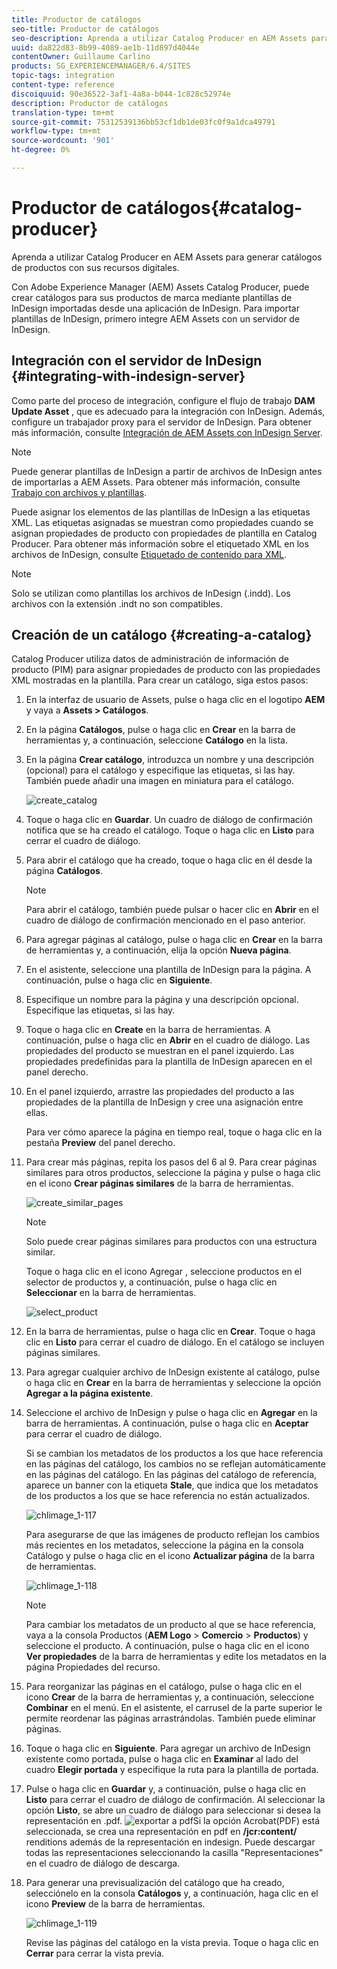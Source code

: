 ```yaml
---
title: Productor de catálogos
seo-title: Productor de catálogos
seo-description: Aprenda a utilizar Catalog Producer en AEM Assets para generar catálogos de productos con sus recursos digitales.
uuid: da822d83-8b99-4089-ae1b-11d897d4044e
contentOwner: Guillaume Carlino
products: SG_EXPERIENCEMANAGER/6.4/SITES
topic-tags: integration
content-type: reference
discoiquuid: 90e36522-3af1-4a8a-b044-1c828c52974e
description: Productor de catálogos
translation-type: tm+mt
source-git-commit: 75312539136bb53cf1db1de03fc0f9a1dca49791
workflow-type: tm+mt
source-wordcount: '901'
ht-degree: 0%

---
```



# Productor de catálogos{#catalog-producer}

Aprenda a utilizar Catalog Producer en AEM Assets para generar catálogos de productos con sus recursos digitales.

Con Adobe Experience Manager (AEM) Assets Catalog Producer, puede crear catálogos para sus productos de marca mediante plantillas de InDesign importadas desde una aplicación de InDesign. Para importar plantillas de InDesign, primero integre AEM Assets con un servidor de InDesign.

## Integración con el servidor de InDesign {#integrating-with-indesign-server}

Como parte del proceso de integración, configure el flujo de trabajo **DAM Update Asset** , que es adecuado para la integración con InDesign. Además, configure un trabajador proxy para el servidor de InDesign. Para obtener más información, consulte [Integración de AEM Assets con InDesign Server](/help/assets/indesign.md).

>[!NOTE]
>
>Puede generar plantillas de InDesign a partir de archivos de InDesign antes de importarlas a AEM Assets. Para obtener más información, consulte [Trabajo con archivos y plantillas](https://helpx.adobe.com/indesign/using/files-templates.html).
>
>Puede asignar los elementos de las plantillas de InDesign a las etiquetas XML. Las etiquetas asignadas se muestran como propiedades cuando se asignan propiedades de producto con propiedades de plantilla en Catalog Producer. Para obtener más información sobre el etiquetado XML en los archivos de InDesign, consulte [Etiquetado de contenido para XML](https://helpx.adobe.com/indesign/using/tagging-content-xml.html).

>[!NOTE]
>
>Solo se utilizan como plantillas los archivos de InDesign (.indd). Los archivos con la extensión .indt no son compatibles.

## Creación de un catálogo {#creating-a-catalog}

Catalog Producer utiliza datos de administración de información de producto (PIM) para asignar propiedades de producto con las propiedades XML mostradas en la plantilla. Para crear un catálogo, siga estos pasos:

1. En la interfaz de usuario de Assets, pulse o haga clic en el logotipo **AEM** y vaya a **Assets > Catálogos**.
1. En la página **Catálogos**, pulse o haga clic en **Crear** en la barra de herramientas y, a continuación, seleccione **Catálogo** en la lista.
1. En la página **Crear catálogo**, introduzca un nombre y una descripción (opcional) para el catálogo y especifique las etiquetas, si las hay. También puede añadir una imagen en miniatura para el catálogo.

   ![create_catalog](assets/create_catalog.png)

1. Toque o haga clic en **Guardar**. Un cuadro de diálogo de confirmación notifica que se ha creado el catálogo. Toque o haga clic en **Listo** para cerrar el cuadro de diálogo.
1. Para abrir el catálogo que ha creado, toque o haga clic en él desde la página **Catálogos**.

   >[!NOTE]
   >
   >Para abrir el catálogo, también puede pulsar o hacer clic en **Abrir** en el cuadro de diálogo de confirmación mencionado en el paso anterior.

1. Para agregar páginas al catálogo, pulse o haga clic en **Crear** en la barra de herramientas y, a continuación, elija la opción **Nueva página**.
1. En el asistente, seleccione una plantilla de InDesign para la página. A continuación, pulse o haga clic en **Siguiente**.
1. Especifique un nombre para la página y una descripción opcional. Especifique las etiquetas, si las hay.
1. Toque o haga clic en **Create** en la barra de herramientas. A continuación, pulse o haga clic en **Abrir** en el cuadro de diálogo. Las propiedades del producto se muestran en el panel izquierdo. Las propiedades predefinidas para la plantilla de InDesign aparecen en el panel derecho.
1. En el panel izquierdo, arrastre las propiedades del producto a las propiedades de la plantilla de InDesign y cree una asignación entre ellas.

   Para ver cómo aparece la página en tiempo real, toque o haga clic en la pestaña **Preview** del panel derecho.

1. Para crear más páginas, repita los pasos del 6 al 9. Para crear páginas similares para otros productos, seleccione la página y pulse o haga clic en el icono **Crear páginas similares** de la barra de herramientas.

   ![create_similar_pages](assets/create_similar_pages.png)

   >[!NOTE]
   >
   >Solo puede crear páginas similares para productos con una estructura similar.

   Toque o haga clic en el icono Agregar , seleccione productos en el selector de productos y, a continuación, pulse o haga clic en **Seleccionar** en la barra de herramientas.

   ![select_product](assets/select_product.png)

1. En la barra de herramientas, pulse o haga clic en **Crear**. Toque o haga clic en **Listo** para cerrar el cuadro de diálogo. En el catálogo se incluyen páginas similares.
1. Para agregar cualquier archivo de InDesign existente al catálogo, pulse o haga clic en **Crear** en la barra de herramientas y seleccione la opción **Agregar a la página existente**.
1. Seleccione el archivo de InDesign y pulse o haga clic en **Agregar** en la barra de herramientas. A continuación, pulse o haga clic en **Aceptar** para cerrar el cuadro de diálogo.

   Si se cambian los metadatos de los productos a los que hace referencia en las páginas del catálogo, los cambios no se reflejan automáticamente en las páginas del catálogo. En las páginas del catálogo de referencia, aparece un banner con la etiqueta **Stale**, que indica que los metadatos de los productos a los que se hace referencia no están actualizados.

   ![chlimage_1-117](assets/chlimage_1-117.png)

   Para asegurarse de que las imágenes de producto reflejan los cambios más recientes en los metadatos, seleccione la página en la consola Catálogo y pulse o haga clic en el icono **Actualizar página** de la barra de herramientas.

   ![chlimage_1-118](assets/chlimage_1-118.png)

   >[!NOTE]
   >
   >Para cambiar los metadatos de un producto al que se hace referencia, vaya a la consola Productos (**AEM Logo** > **Comercio** > **Productos**) y seleccione el producto. A continuación, pulse o haga clic en el icono **Ver propiedades** de la barra de herramientas y edite los metadatos en la página Propiedades del recurso.

1. Para reorganizar las páginas en el catálogo, pulse o haga clic en el icono **Crear** de la barra de herramientas y, a continuación, seleccione **Combinar** en el menú. En el asistente, el carrusel de la parte superior le permite reordenar las páginas arrastrándolas. También puede eliminar páginas.

1. Toque o haga clic en **Siguiente**. Para agregar un archivo de InDesign existente como portada, pulse o haga clic en **Examinar** al lado del cuadro **Elegir portada** y especifique la ruta para la plantilla de portada.
1. Pulse o haga clic en **Guardar** y, a continuación, pulse o haga clic en **Listo** para cerrar el cuadro de diálogo de confirmación.
Al seleccionar la opción **Listo**, se abre un cuadro de diálogo para seleccionar si desea la representación en .pdf.
   ![exportar a ](assets/CatalogPDF.png)
pdfSi la opción Acrobat(PDF) está seleccionada, se crea una representación en pdf en   **/jcr:content/** renditions además de la representación en indesign. Puede descargar todas las representaciones seleccionando la casilla &quot;Representaciones&quot; en el cuadro de diálogo de descarga.

1. Para generar una previsualización del catálogo que ha creado, selecciónelo en la consola **Catálogos** y, a continuación, haga clic en el icono **Preview** de la barra de herramientas.

   ![chlimage_1-119](assets/chlimage_1-119.png)

   Revise las páginas del catálogo en la vista previa. Toque o haga clic en **Cerrar** para cerrar la vista previa.

